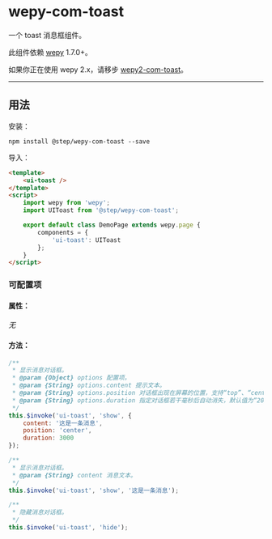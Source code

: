 # wepy-com-toast

一个 toast 消息框组件。

此组件依赖 [wepy](https://github.com/Tencent/wepy) 1.7.0+。

如果你正在使用 wepy 2.x，请移步 [wepy2-com-toast](https://github.com/fudiwei/wepy2-com-toast)。

---

## 用法

安装：

``` shell
npm install @step/wepy-com-toast --save
```

导入：

``` html
<template>
    <ui-toast />
</template>
<script>
    import wepy from 'wepy';
    import UIToast from '@step/wepy-com-toast';

    export default class DemoPage extends wepy.page {
        components = {
            'ui-toast': UIToast
        };
    }
</script>
```

### 可配置项

#### 属性：

*无*

#### 方法：

``` javascript
/**
 * 显示消息对话框。
 * @param {Object} options 配置项。
 * @param {String} options.content 提示文本。
 * @param {String} options.position 对话框出现在屏幕的位置，支持“top”、“center”、“bottom”，默认值为“bottom”。
 * @param {String} options.duration 指定对话框若干毫秒后自动消失，默认值为“2000”。
 */
this.$invoke('ui-toast', 'show', {
    content: '这是一条消息',
    position: 'center',
    duration: 3000
});

/**
 * 显示消息对话框。
 * @param {String} content 消息文本。
 */
this.$invoke('ui-toast', 'show', '这是一条消息');

/**
 * 隐藏消息对话框。
 */
this.$invoke('ui-toast', 'hide');
```